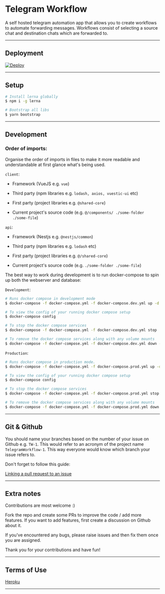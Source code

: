 # Telegram Workflow

A self hosted telegram automation app that allows you to create workflows to automate forwarding messages. Workflows consist of selecting a source chat and destination chats which are forwarded to.

---

## Deployment

<a href="https://heroku.com/deploy?template=https://github.com/m-t-a97/telegram-workflow">
  <img src="https://www.herokucdn.com/deploy/button.svg" alt="Deploy">
</a>

---

## Setup

```bash
# Install lerna globally
$ npm i -g lerna

# Bootstrap all libs
$ yarn bootstrap
```

---

## Development

### Order of imports:

Organise the order of imports in files to make it more readable and understandable at first glance what's being used.

`client`:

- Framework (VueJS e.g. `vue`)

- Third party (npm libraries e.g. `lodash, axios, vuestic-ui` etc)

- First party (project libraries e.g. `@shared-core`)

- Current project's source code (e.g. `@/components/ ./some-folder ./some-file`)

`api`:

- Framework (Nestjs e.g. `@nestjs/common`)

- Third party (npm libraries e.g. `lodash` etc)

- First party (project libraries e.g. `@/shared-core`)

- Current project's source code (e.g. `./some-folder ./some-file`)

The best way to work during development is to run docker-compose to spin up both the webserver and database:

`Development`:

```bash
# Runs docker compose in development mode
$ docker-compose -f docker-compose.yml -f docker-compose.dev.yml up -d

# To view the config of your running docker compose setup
$ docker-compose config

# To stop the docker compose services
$ docker-compose -f docker-compose.yml -f docker-compose.dev.yml stop

# To remove the docker compose services along with any volume mounts
$ docker-compose -f docker-compose.yml -f docker-compose.dev.yml down -v
```

`Production`:

```bash
# Runs docker compose in production mode.
$ docker-compose -f docker-compose.yml -f docker-compose.prod.yml up -d

# To view the config of your running docker compose setup
$ docker-compose config

# To stop the docker compose services
$ docker-compose -f docker-compose.yml -f docker-compose.prod.yml stop

# To remove the docker compose services along with any volume mounts
$ docker-compose -f docker-compose.yml -f docker-compose.prod.yml down -v
```

---

## Git & Github

You should name your branches based on the number of your issue on Github e.g. `TW-1`. This would refer to an acronym of the project name `TelegramWorkflow-1`. This way everyone would know which branch your issue refers to.

Don't forget to follow this guide:

[Linking a pull request to an issue](https://docs.github.com/en/issues/tracking-your-work-with-issues/linking-a-pull-request-to-an-issue#linking-a-pull-request-to-an-issue-using-a-keyword)

---

## Extra notes

Contributions are most welcome :)

Fork the repo and create some PRs to improve the code / add more features. If you want to add features, first create a discussion on Github about it.

If you've encountered any bugs, please raise issues and then fix them once you are assigned.

Thank you for your contributions and have fun!

---

## Terms of Use

[Heroku](https://www.heroku.com/policy/heroku-elements-terms)

---

